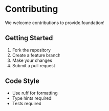 # Contributing

We welcome contributions to provide.foundation!

## Getting Started

1. Fork the repository
2. Create a feature branch
3. Make your changes
4. Submit a pull request

## Code Style

- Use ruff for formatting
- Type hints required
- Tests required
